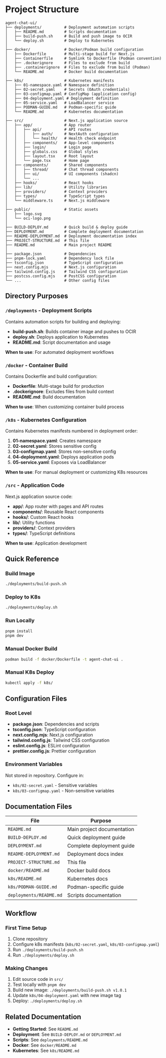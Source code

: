 # Project Structure

```
agent-chat-ui/
├── deployments/          # Deployment automation scripts
│   ├── README.md         # Scripts documentation
│   ├── build-push.sh     # Build and push image to OCIR
│   └── deploy.sh         # Deploy to Kubernetes
│
├── docker/               # Docker/Podman build configuration
│   ├── Dockerfile        # Multi-stage build for Next.js
│   ├── Containerfile     # Symlink to Dockerfile (Podman convention)
│   ├── .dockerignore     # Files to exclude from build
│   ├── .containerignore  # Files to exclude from build (Podman)
│   └── README.md         # Docker build documentation
│
├── k8s/                  # Kubernetes manifests
│   ├── 01-namespace.yaml # Namespace definition
│   ├── 02-secret.yaml    # Secrets (OAuth credentials)
│   ├── 03-configmap.yaml # ConfigMap (application config)
│   ├── 04-deployment.yaml # Deployment definition
│   ├── 05-service.yaml   # LoadBalancer service
│   ├── PODMAN-GUIDE.md   # Podman-specific guide
│   └── README.md         # Kubernetes documentation
│
├── src/                  # Next.js application source
│   ├── app/              # App router
│   │   ├── api/          # API routes
│   │   │   ├── auth/     # NextAuth configuration
│   │   │   └── health/   # Health check endpoint
│   │   ├── components/   # App-level components
│   │   ├── login/        # Login page
│   │   ├── globals.css   # Global styles
│   │   ├── layout.tsx    # Root layout
│   │   └── page.tsx      # Home page
│   ├── components/       # Shared components
│   │   ├── thread/       # Chat thread components
│   │   ├── ui/           # UI components (shadcn)
│   │   └── ...
│   ├── hooks/            # React hooks
│   ├── lib/              # Utility libraries
│   ├── providers/        # Context providers
│   ├── types/            # TypeScript types
│   └── middleware.ts     # Next.js middleware
│
├── public/               # Static assets
│   ├── logo.svg
│   └── oci-logo.png
│
├── BUILD-DEPLOY.md       # Quick build & deploy guide
├── DEPLOYMENT.md         # Complete deployment documentation
├── README-DEPLOYMENT.md  # Deployment documentation index
├── PROJECT-STRUCTURE.md  # This file
├── README.md             # Main project README
│
├── package.json          # Dependencies
├── pnpm-lock.yaml        # Dependency lock file
├── tsconfig.json         # TypeScript configuration
├── next.config.mjs       # Next.js configuration
├── tailwind.config.js    # Tailwind CSS configuration
├── postcss.config.mjs    # PostCSS configuration
└── ...                   # Other config files
```

## Directory Purposes

### `/deployments` - Deployment Scripts

Contains automation scripts for building and deploying:
- **build-push.sh**: Builds container image and pushes to OCIR
- **deploy.sh**: Deploys application to Kubernetes
- **README.md**: Script documentation and usage

**When to use**: For automated deployment workflows

### `/docker` - Container Build

Contains Dockerfile and build configuration:
- **Dockerfile**: Multi-stage build for production
- **.dockerignore**: Excludes files from build context
- **README.md**: Build documentation

**When to use**: When customizing container build process

### `/k8s` - Kubernetes Configuration

Contains Kubernetes manifests numbered in deployment order:
1. **01-namespace.yaml**: Creates namespace
2. **02-secret.yaml**: Stores sensitive config
3. **03-configmap.yaml**: Stores non-sensitive config
4. **04-deployment.yaml**: Deploys application pods
5. **05-service.yaml**: Exposes via LoadBalancer

**When to use**: For manual deployment or customizing K8s resources

### `/src` - Application Code

Next.js application source code:
- **app/**: App router with pages and API routes
- **components/**: Reusable React components
- **hooks/**: Custom React hooks
- **lib/**: Utility functions
- **providers/**: Context providers
- **types/**: TypeScript definitions

**When to use**: Application development

## Quick Reference

### Build Image
```bash
./deployments/build-push.sh
```

### Deploy to K8s
```bash
./deployments/deploy.sh
```

### Run Locally
```bash
pnpm install
pnpm dev
```

### Manual Docker Build
```bash
podman build -f docker/Dockerfile -t agent-chat-ui .
```

### Manual K8s Deploy
```bash
kubectl apply -f k8s/
```

## Configuration Files

### Root Level
- **package.json**: Dependencies and scripts
- **tsconfig.json**: TypeScript configuration
- **next.config.mjs**: Next.js configuration
- **tailwind.config.js**: Tailwind CSS configuration
- **eslint.config.js**: ESLint configuration
- **prettier.config.js**: Prettier configuration

### Environment Variables
Not stored in repository. Configure in:
- `k8s/02-secret.yaml` - Sensitive variables
- `k8s/03-configmap.yaml` - Non-sensitive variables

## Documentation Files

| File | Purpose |
|------|---------|
| `README.md` | Main project documentation |
| `BUILD-DEPLOY.md` | Quick deployment guide |
| `DEPLOYMENT.md` | Complete deployment guide |
| `README-DEPLOYMENT.md` | Deployment docs index |
| `PROJECT-STRUCTURE.md` | This file |
| `docker/README.md` | Docker build docs |
| `k8s/README.md` | Kubernetes docs |
| `k8s/PODMAN-GUIDE.md` | Podman-specific guide |
| `deployments/README.md` | Scripts documentation |

## Workflow

### First Time Setup
1. Clone repository
2. Configure k8s manifests (`k8s/02-secret.yaml`, `k8s/03-configmap.yaml`)
3. Run `./deployments/build-push.sh`
4. Run `./deployments/deploy.sh`

### Making Changes
1. Edit source code in `src/`
2. Test locally with `pnpm dev`
3. Build new image: `./deployments/build-push.sh v1.0.1`
4. Update `k8s/04-deployment.yaml` with new image tag
5. Deploy: `./deployments/deploy.sh`

## Related Documentation

- **Getting Started**: See `README.md`
- **Deployment**: See `BUILD-DEPLOY.md` or `DEPLOYMENT.md`
- **Scripts**: See `deployments/README.md`
- **Docker**: See `docker/README.md`
- **Kubernetes**: See `k8s/README.md`

